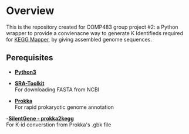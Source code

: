 # Overview
This is the repository created for COMP483 group project #2: a Python wrapper to provide a convienacne way to generate K Identifieds required for [KEGG Mapper](https://www.genome.jp/kegg/mapper/reconstruct.html), by giving assembled genome sequences. 

## Perequisites
- **[Python3](https://www.python.org/)** <br />

- **[SRA-Toolkit](https://www.ncbi.nlm.nih.gov/sra)** <br />
For downloading FASTA from NCBI <br /> 

- **[Prokka](https://github.com/tseemann/prokka)** <br />
For rapid prokaryotic genome annotation <br />

-**[SilentGene - prokka2kegg](https://github.com/SilentGene/Bio-py/tree/master/prokka2kegg)** <br />
For K-id converstion from Prokka's .gbk file  <br />
